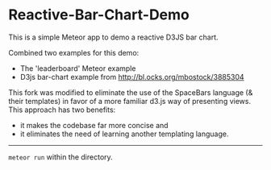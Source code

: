 Reactive-Bar-Chart-Demo
=======================

This is a simple Meteor app to demo a reactive D3JS bar chart.

Combined two examples for this demo:
 - The 'leaderboard' Meteor example
 - D3js bar-chart example from http://bl.ocks.org/mbostock/3885304

This fork was modified to eliminate the use of the SpaceBars language (& their templates) in favor of a more familiar d3.js way of presenting views. This approach has two benefits:
- it makes the codebase far more concise and 
- it eliminates the need of learning another templating language.
 --------
`meteor run` within the directory.
